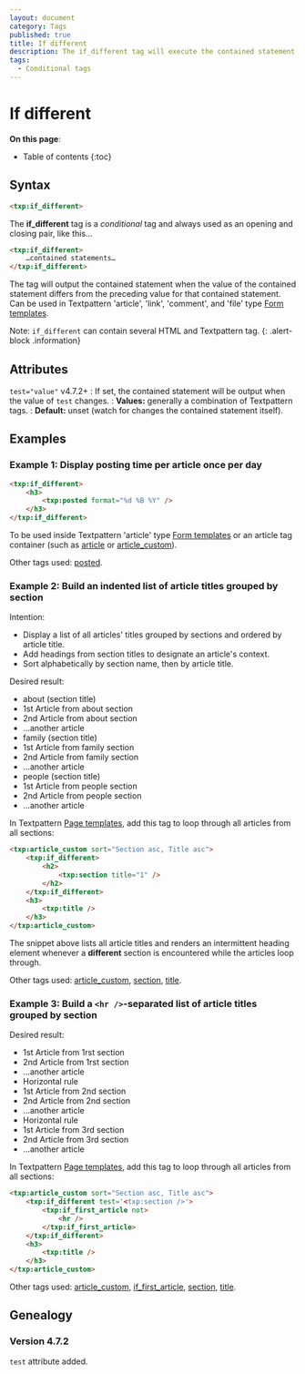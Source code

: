 ```yaml
---
layout: document
category: Tags
published: true
title: If different
description: The if_different tag will execute the contained statement when the value of the contained statement differs from the preceding value.
tags:
  - Conditional tags
---
```


# If different

**On this page**:

* Table of contents
{:toc}

## Syntax

~~~ html
<txp:if_different>
~~~

The **if_different** tag is a *conditional* tag and always used as an opening and closing pair, like this…

~~~ html
<txp:if_different>
    …contained statements…
</txp:if_different>
~~~

The tag will output the contained statement when the value of the contained statement differs from the preceding value for that contained statement. Can be used in Textpattern 'article', 'link', 'comment', and 'file' type [Form templates](/themes/form-templates-explained).

Note: `if_different` can contain several HTML and Textpattern tag.
{: .alert-block .information}

## Attributes

`test="value"` <span class="footnote warning">v4.7.2+</span>
: If set, the contained statement will be output when the value of `test` changes.
: **Values:** generally a combination of Textpattern tags.
: **Default:** unset (watch for changes the contained statement itself).

## Examples

### Example 1: Display posting time per article once per day

~~~ html
<txp:if_different>
    <h3>
        <txp:posted format="%d %B %Y" />
    </h3>
</txp:if_different>
~~~

To be used inside Textpattern 'article' type [Form templates](/themes/form-templates-explained) or an article tag container (such as [article](article) or [article_custom](article_custom)).

Other tags used: [posted](posted).

### Example 2: Build an indented list of article titles grouped by section

Intention:

* Display a list of all articles' titles grouped by sections and ordered by article title.
* Add headings from section titles to designate an article's context.
* Sort alphabetically by section name, then by article title.

Desired result:

* about (section title)
* 1st Article from about section
* 2nd Article from about section
* …another article
* family (section title)
* 1st Article from family section
* 2nd Article from family section
* …another article
* people (section title)
* 1st Article from people section
* 2nd Article from people section
* …another article

In Textpattern [Page templates](/themes/page-templates-explained), add this tag to loop through all articles from all sections:

~~~ html
<txp:article_custom sort="Section asc, Title asc">
    <txp:if_different>
        <h2>
            <txp:section title="1" />
        </h2>
    </txp:if_different>
    <h3>
        <txp:title />
    </h3>
</txp:article_custom>
~~~

The snippet above lists all article titles and renders an intermittent heading element whenever a **different** section is encountered while the articles loop through.

Other tags used: [article_custom](article_custom), [section](section), [title](title).

### Example 3: Build a `<hr />`-separated list of article titles grouped by section

Desired result:

* 1st Article from 1rst section
* 2nd Article from 1rst section
* …another article
* Horizontal rule
* 1st Article from 2nd section
* 2nd Article from 2nd section
* …another article
* Horizontal rule
* 1st Article from 3rd section
* 2nd Article from 3rd section
* …another article

In Textpattern [Page templates](/themes/page-templates-explained), add this tag to loop through all articles from all sections:

~~~ html
<txp:article_custom sort="Section asc, Title asc">
    <txp:if_different test='<txp:section />'>
        <txp:if_first_article not>
            <hr />
        </txp:if_first_article>
    </txp:if_different>
    <h3>
        <txp:title />
    </h3>
</txp:article_custom>
~~~

Other tags used: [article_custom](article_custom), [if_first_article](if_first_article), [section](section), [title](title).

## Genealogy

### Version 4.7.2

`test` attribute added.
